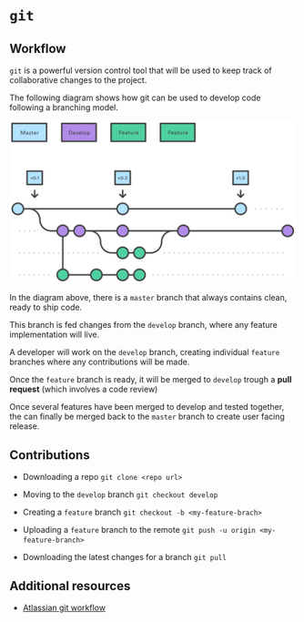 # `git`

## Workflow

`git` is a powerful version control tool that will be used to keep track of collaborative changes to the project.

The following diagram shows how git can be used to develop code following a branching model.

![git workflow](../resources/images/git-workflow.svg)

In the diagram above, there is a `master` branch that always contains clean, ready to ship code.

This branch is fed changes from the `develop` branch, where any feature implementation will live.

A developer will work on the `develop` branch, creating individual `feature` branches where any contributions will be made.

Once the `feature` branch is ready, it will be merged to `develop` trough a **pull request** (which involves a code review)

Once several features have been merged to develop and tested together, the can finally be merged back to the `master` branch to create user facing release.

## Contributions

- Downloading a repo
    `git clone <repo url>`

- Moving to the `develop` branch
    `git checkout develop`

- Creating a `feature` branch
    `git checkout -b <my-feature-brach>`

- Uploading a `feature` branch to the remote
    `git push -u origin <my-feature-branch>`

- Downloading the latest changes for a branch
    `git pull`


## Additional resources
- [Atlassian git workflow](https://www.atlassian.com/git/tutorials/comparing-workflows/gitflow-workflow)